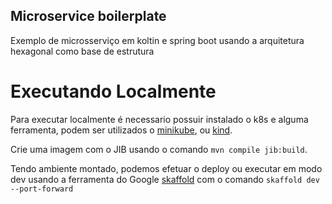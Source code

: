 ## Microservice boilerplate
Exemplo de microsserviço em koltin e spring boot usando a arquitetura hexagonal como base de estrutura

# Executando Localmente
Para executar localmente é necessario possuir instalado o k8s e alguma ferramenta,
podem ser utilizados o [minikube](https://minikube.sigs.k8s.io/docs/start/), ou [kind](https://kind.sigs.k8s.io/).

Crie uma imagem com o JIB usando o comando `mvn compile jib:build`.

Tendo ambiente montado, podemos efetuar o deploy ou executar em modo dev 
usando a ferramenta do Google [skaffold](https://skaffold.dev/) com o comando `skaffold dev --port-forward`
